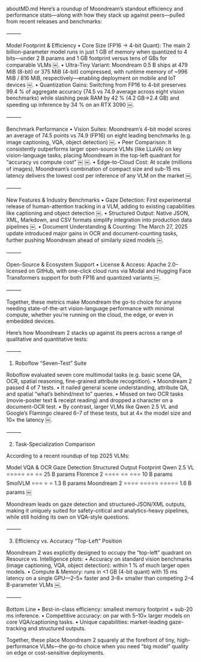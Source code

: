 aboutMD.md
Here’s a roundup of Moondream’s standout efficiency and performance stats—along with how they stack up against peers—pulled from recent releases and benchmarks:

⸻

Model Footprint & Efficiency
	•	Core Size (FP16 → 4-bit Quant): The main 2 billion-parameter model runs in just 1 GB of memory when quantized to 4 bits—under 2 B params and 1 GB footprint versus tens of GBs for comparable VLMs  ￼.
	•	Ultra-Tiny Variant: Moondream 0.5 B ships at 479 MiB (8-bit) or 375 MiB (4-bit) compressed, with runtime memory of ~996 MiB / 816 MiB, respectively—enabling deployment on mobile and IoT devices  ￼.
	•	Quantization Gains: Switching from FP16 to 4-bit preserves 99.4 % of aggregate accuracy (74.5 vs 74.9 average across eight vision benchmarks) while slashing peak RAM by 42 % (4.2 GB→2.4 GB) and speeding up inference by 34 % on an RTX 3090  ￼.

⸻

Benchmark Performance
	•	Vision Suites: Moondream’s 4-bit model scores an average of 74.5 points vs 74.9 (FP16) on eight leading benchmarks (e.g. image captioning, VQA, object detection)  ￼.
	•	Peer Comparison: It consistently outperforms larger open-source VLMs (like LLaVA) on key vision-language tasks, placing Moondream in the top-left quadrant for “accuracy vs compute cost”  ￼ ￼.
	•	Edge-to-Cloud Cost: At scale (millions of images), Moondream’s combination of compact size and sub-15 ms latency delivers the lowest cost per inference of any VLM on the market  ￼.

⸻

New Features & Industry Benchmarks
	•	Gaze Detection: First experimental release of human-attention tracking in a VLM, adding to existing capabilities like captioning and object detection  ￼.
	•	Structured Output: Native JSON, XML, Markdown, and CSV formats simplify integration into production data pipelines  ￼.
	•	Document Understanding & Counting: The March 27, 2025 update introduced major gains in OCR and document-counting tasks, further pushing Moondream ahead of similarly sized models  ￼.

⸻

Open-Source & Ecosystem Support
	•	License & Access: Apache 2.0–licensed on GitHub, with one-click cloud runs via Modal and Hugging Face Transformers support for both FP16 and quantized variants  ￼.

⸻

Together, these metrics make Moondream the go-to choice for anyone needing state-of-the-art vision-language performance with minimal compute, whether you’re running on the cloud, the edge, or even in embedded devices.


Here’s how Moondream 2 stacks up against its peers across a range of qualitative and quantitative tests:

⸻

1. Roboflow “Seven-Test” Suite

Roboflow evaluated seven core multimodal tasks (e.g. basic scene QA, OCR, spatial reasoning, fine-grained attribute recognition).
	•	Moondream 2 passed 4 of 7 tests.
	•	It nailed general scene understanding, attribute QA, and spatial “what’s behind/next to” queries.
	•	Missed on two OCR tasks (movie-poster text & receipt reading) and dropped a character on a document-OCR test.
	•	By contrast, larger VLMs like Qwen 2.5 VL and Google’s Flamingo cleared 6–7 of these tests, but at 4× the model size and 10× the latency  ￼.

⸻

2. Task-Specialization Comparison

According to a recent roundup of top 2025 VLMs:

Model	VQA & OCR	Gaze Detection	Structured Output	Footprint
Qwen 2.5 VL	⭐⭐⭐⭐⭐	⭐⭐	⭐⭐	25 B params
Florence 2	⭐⭐⭐⭐	⭐⭐	⭐⭐⭐	10 B params
SmolVLM	⭐⭐⭐	⭐	⭐	1.3 B params
Moondream 2	⭐⭐⭐⭐	⭐⭐⭐⭐⭐	⭐⭐⭐⭐⭐	1.6 B params  ￼

Moondream leads on gaze detection and structured‐JSON/XML outputs, making it uniquely suited for safety-critical and analytics-heavy pipelines, while still holding its own on VQA-style questions.

⸻

3. Efficiency vs. Accuracy “Top-Left” Position

Moondream 2 was explicitly designed to occupy the “top-left” quadrant on Resource vs. Intelligence plots:
	•	Accuracy on standard vision benchmarks (image captioning, VQA, object detection): within 1 % of much larger open models.
	•	Compute & Memory: runs in <1 GB (4-bit quant) with 15 ms latency on a single GPU—2–5× faster and 3–8× smaller than competing 2–4 B-parameter VLMs  ￼.

⸻

Bottom Line
	•	Best-in-class efficiency: smallest memory footprint + sub-20 ms inference.
	•	Competitive accuracy: on par with 5–10× larger models on core VQA/captioning tasks.
	•	Unique capabilities: market-leading gaze-tracking and structured outputs.

Together, these place Moondream 2 squarely at the forefront of tiny, high-performance VLMs—the go-to choice when you need “big model” quality on edge or cost-sensitive deployments.
